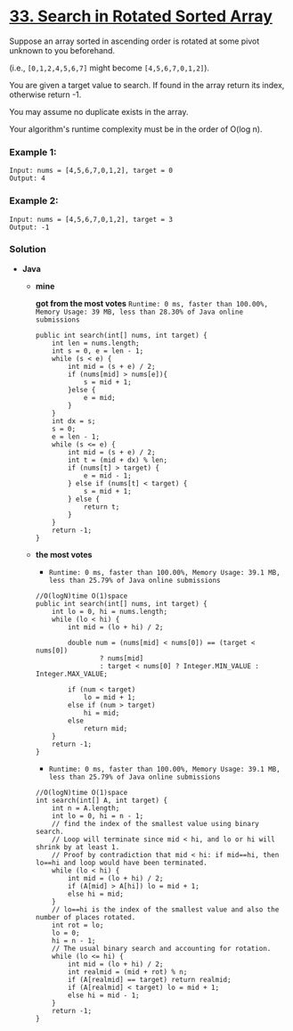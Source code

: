 # [33. Search in Rotated Sorted Array](https://leetcode.com/problems/search-in-rotated-sorted-array/)

Suppose an array sorted in ascending order is rotated at some pivot unknown to you beforehand.

(i.e., `[0,1,2,4,5,6,7]` might become `[4,5,6,7,0,1,2]`).

You are given a target value to search. If found in the array return its index, otherwise return -1.

You may assume no duplicate exists in the array.

Your algorithm's runtime complexity must be in the order of O(log n).

### Example 1:
```
Input: nums = [4,5,6,7,0,1,2], target = 0
Output: 4
```

### Example 2:
```
Input: nums = [4,5,6,7,0,1,2], target = 3
Output: -1
```

### Solution
* **Java**
  * **mine**

    **got from the most votes** `Runtime: 0 ms, faster than 100.00%, Memory Usage: 39 MB, less than 28.30% of Java online submissions`
    ```
    public int search(int[] nums, int target) {
        int len = nums.length;
        int s = 0, e = len - 1;
        while (s < e) {
            int mid = (s + e) / 2;
            if (nums[mid] > nums[e]){
                s = mid + 1;
            }else {
                e = mid;
            }
        }
        int dx = s;
        s = 0;
        e = len - 1;
        while (s <= e) {
            int mid = (s + e) / 2;
            int t = (mid + dx) % len;
            if (nums[t] > target) {
                e = mid - 1;
            } else if (nums[t] < target) {
                s = mid + 1;
            } else {
                return t;
            }
        }
        return -1;
    }
    ```
    
  * **the most votes**
  
    * `Runtime: 0 ms, faster than 100.00%, Memory Usage: 39.1 MB, less than 25.79% of Java online submissions`
    ```
    //O(logN)time O(1)space
    public int search(int[] nums, int target) {
        int lo = 0, hi = nums.length;
        while (lo < hi) {
            int mid = (lo + hi) / 2;

            double num = (nums[mid] < nums[0]) == (target < nums[0])
                    ? nums[mid]
                    : target < nums[0] ? Integer.MIN_VALUE : Integer.MAX_VALUE;

            if (num < target)
                lo = mid + 1;
            else if (num > target)
                hi = mid;
            else
                return mid;
        }
        return -1;
    }
    ```
    
    * `Runtime: 0 ms, faster than 100.00%, Memory Usage: 39.1 MB, less than 25.79% of Java online submissions`
    ```
    //O(logN)time O(1)space
    int search(int[] A, int target) {
        int n = A.length;
        int lo = 0, hi = n - 1;
        // find the index of the smallest value using binary search.
        // Loop will terminate since mid < hi, and lo or hi will shrink by at least 1.
        // Proof by contradiction that mid < hi: if mid==hi, then lo==hi and loop would have been terminated.
        while (lo < hi) {
            int mid = (lo + hi) / 2;
            if (A[mid] > A[hi]) lo = mid + 1;
            else hi = mid;
        }
        // lo==hi is the index of the smallest value and also the number of places rotated.
        int rot = lo;
        lo = 0;
        hi = n - 1;
        // The usual binary search and accounting for rotation.
        while (lo <= hi) {
            int mid = (lo + hi) / 2;
            int realmid = (mid + rot) % n;
            if (A[realmid] == target) return realmid;
            if (A[realmid] < target) lo = mid + 1;
            else hi = mid - 1;
        }
        return -1;
    }
    ```
  
